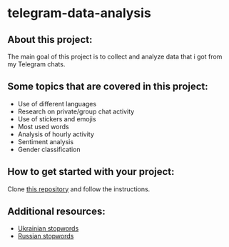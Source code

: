# telegram-data-analysis
## About this project:
The main goal of this project is to collect and analyze data that i got from my Telegram chats.
## Some topics that are covered in this project:
* Use of different languages
* Research on private/group chat activity
* Use of stickers and emojis
* Most used words
* Analysis of hourly activity
* Sentiment analysis
* Gender classification
## How to get started with your project:
Clone [this repository](https://github.com/SanGreel/telegram-dialogs-analysis-v2) and follow the instructions.
## Additional resources:
* [Ukrainian stopwords](https://github.com/skupriienko/Ukrainian-Stopwords)
* [Russian stopwords](https://github.com/stopwords-iso/stopwords-ru)
